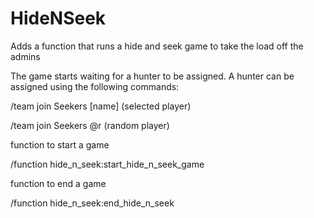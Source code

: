 # HideNSeek
Adds a function that runs a hide and seek game to take the load off the admins

The game starts waiting for a hunter to be assigned. A hunter can be assigned using the following commands:

/team join Seekers [name] (selected player)

/team join Seekers @r (random player)

function to start a game

/function hide_n_seek:start_hide_n_seek_game

function to end a game

/function hide_n_seek:end_hide_n_seek
